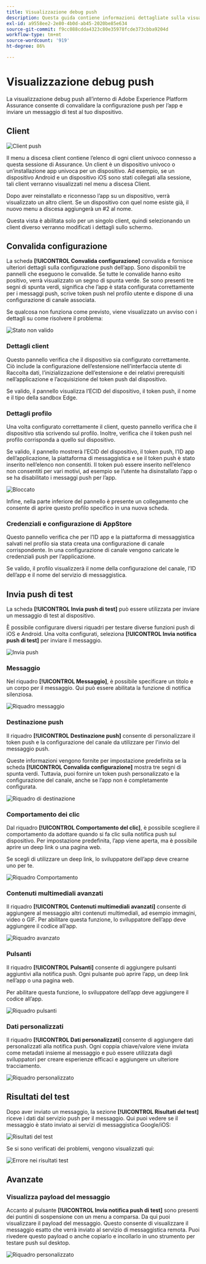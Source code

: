 ```yaml
---
title: Visualizzazione debug push
description: Questa guida contiene informazioni dettagliate sulla visualizzazione Debug push in Adobe Experience Platform Assurance.
exl-id: a9558ee2-2e80-4b0d-ab45-2020be85e634
source-git-commit: f9cc088cdda4323c80e35978fcde373cbba9204d
workflow-type: tm+mt
source-wordcount: '919'
ht-degree: 86%

---
```


# Visualizzazione debug push

La visualizzazione debug push all’interno di Adobe Experience Platform Assurance consente di convalidare la configurazione push per l’app e inviare un messaggio di test al tuo dispositivo.

## Client

![Client push](./images/push-debug-view/clients.png)

Il menu a discesa client contiene l’elenco di ogni client univoco connesso a questa sessione di Assurance. Un client è un dispositivo univoco o un’installazione app univoca per un dispositivo. Ad esempio, se un dispositivo Android e un dispositivo iOS sono stati collegati alla sessione, tali client verranno visualizzati nel menu a discesa Client.

Dopo aver reinstallato e riconnesso l’app su un dispositivo, verrà visualizzato un altro client. Se un dispositivo con quel nome esiste già, il nuovo menu a discesa aggiungerà un #2 al nome.

Questa vista è abilitata solo per un singolo client, quindi selezionando un client diverso verranno modificati i dettagli sullo schermo.

## Convalida configurazione

La scheda **[!UICONTROL Convalida configurazione]** convalida e fornisce ulteriori dettagli sulla configurazione push dell’app. Sono disponibili tre pannelli che eseguono le convalide. Se tutte le convalide hanno esito positivo, verrà visualizzato un segno di spunta verde. Se sono presenti tre segni di spunta verdi, significa che l’app è stata configurata correttamente per i messaggi push, scrive token push nel profilo utente e dispone di una configurazione di canale associata.

Se qualcosa non funziona come previsto, viene visualizzato un avviso con i dettagli su come risolvere il problema:

![Stato non valido](./images/push-debug-view/invalid-state.png)

### Dettagli client

Questo pannello verifica che il dispositivo sia configurato correttamente. Ciò include la configurazione dell’estensione nell’interfaccia utente di Raccolta dati, l’inizializzazione dell’estensione e dei relativi prerequisiti nell’applicazione e l’acquisizione del token push dal dispositivo.

Se valido, il pannello visualizza l’ECID del dispositivo, il token push, il nome e il tipo della sandbox Edge.

### Dettagli profilo

Una volta configurato correttamente il client, questo pannello verifica che il dispositivo stia scrivendo sul profilo. Inoltre, verifica che il token push nel profilo corrisponda a quello sul dispositivo.

Se valido, il pannello mostrerà l’ECID del dispositivo, il token push, l’ID app dell’applicazione, la piattaforma di messaggistica e se il token push è stato inserito nell’elenco non consentiti. Il token può essere inserito nell’elenco non consentiti per vari motivi, ad esempio se l’utente ha disinstallato l’app o se ha disabilitato i messaggi push per l’app.

![Bloccato](./images/push-debug-view/deny-list-blocked.png)

Infine, nella parte inferiore del pannello è presente un collegamento che consente di aprire questo profilo specifico in una nuova scheda.

### Credenziali e configurazione di AppStore

Questo pannello verifica che per l’ID app e la piattaforma di messaggistica salvati nel profilo sia stata creata una configurazione di canale corrispondente. In una configurazione di canale vengono caricate le credenziali push per l’applicazione.

Se valido, il profilo visualizzerà il nome della configurazione del canale, l’ID dell’app e il nome del servizio di messaggistica.

## Invia push di test

La scheda **[!UICONTROL Invia push di test]** può essere utilizzata per inviare un messaggio di test al dispositivo.

È possibile configurare diversi riquadri per testare diverse funzioni push di iOS e Android. Una volta configurati, seleziona **[!UICONTROL Invia notifica push di test]** per inviare il messaggio.

![Invia push](./images/push-debug-view/send.png)

### Messaggio

Nel riquadro **[!UICONTROL Messaggio]**, è possibile specificare un titolo e un corpo per il messaggio. Qui può essere abilitata la funzione di notifica silenziosa.

![Riquadro messaggio](./images/push-debug-view/message-pane.png)

### Destinazione push

Il riquadro **[!UICONTROL Destinazione push]** consente di personalizzare il token push e la configurazione del canale da utilizzare per l&#39;invio del messaggio push.

Queste informazioni vengono fornite per impostazione predefinita se la scheda **[!UICONTROL Convalida configurazione]** mostra tre segni di spunta verdi. Tuttavia, puoi fornire un token push personalizzato e la configurazione del canale, anche se l’app non è completamente configurata.

![Riquadro di destinazione](./images/push-debug-view/target-pane.png)

### Comportamento dei clic

Dal riquadro **[!UICONTROL Comportamento del clic]**, è possibile scegliere il comportamento da adottare quando si fa clic sulla notifica push sul dispositivo. Per impostazione predefinita, l’app viene aperta, ma è possibile aprire un deep link o una pagina web.

Se scegli di utilizzare un deep link, lo sviluppatore dell’app deve crearne uno per te.

![Riquadro Comportamento](./images/push-debug-view/click-behavior.png)

### Contenuti multimediali avanzati

Il riquadro **[!UICONTROL Contenuti multimediali avanzati]** consente di aggiungere al messaggio altri contenuti multimediali, ad esempio immagini, video o GIF. Per abilitare questa funzione, lo sviluppatore dell’app deve aggiungere il codice all’app.

![Riquadro avanzato](./images/push-debug-view/rich-pane.png)

### Pulsanti

Il riquadro **[!UICONTROL Pulsanti]** consente di aggiungere pulsanti aggiuntivi alla notifica push. Ogni pulsante può aprire l’app, un deep link nell’app o una pagina web.

Per abilitare questa funzione, lo sviluppatore dell’app deve aggiungere il codice all’app.

![Riquadro pulsanti](./images/push-debug-view/buttons-pane.png)

### Dati personalizzati

Il riquadro **[!UICONTROL Dati personalizzati]** consente di aggiungere dati personalizzati alla notifica push. Ogni coppia chiave/valore viene inviata come metadati insieme al messaggio e può essere utilizzata dagli sviluppatori per creare esperienze efficaci e aggiungere un ulteriore tracciamento.

![Riquadro personalizzato](./images/push-debug-view/custom-pane.png)

## Risultati del test

Dopo aver inviato un messaggio, la sezione **[!UICONTROL Risultati del test]** riceve i dati dal servizio push per il messaggio. Qui puoi vedere se il messaggio è stato inviato ai servizi di messaggistica Google/iOS:

![Risultati del test](./images/push-debug-view/test-results.png)

Se si sono verificati dei problemi, vengono visualizzati qui:

![Errore nei risultati test](./images/push-debug-view/test-error.png)

## Avanzate

### Visualizza payload del messaggio

Accanto al pulsante **[!UICONTROL Invia notifica push di test]** sono presenti dei puntini di sospensione con un menu a comparsa. Da qui puoi visualizzare il payload del messaggio. Questo consente di visualizzare il messaggio esatto che verrà inviato al servizio di messaggistica remota. Puoi rivedere questo payload o anche copiarlo e incollarlo in uno strumento per testare push sul desktop.

![Riquadro personalizzato](./images/push-debug-view/message-payload.png)
